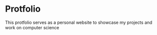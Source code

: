 # Protfolio
This protfolio serves as a personal website to showcase my projects and work on computer science
